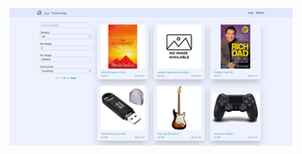![image alt](https://github.com/adarshDevelopment/amnil_internship/blob/9901953abe80231ee3c4a8f053cb61830c7563e2/Screenshot%202025-09-26%20160547.png)
